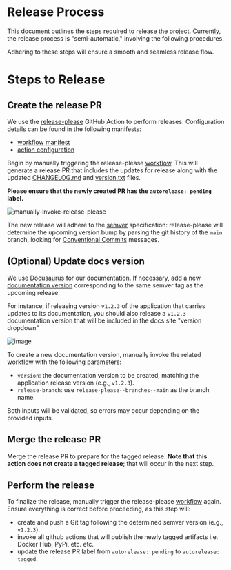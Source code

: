 # Release Process

This document outlines the steps required to release the project. Currently, the release process is "semi-automatic," involving the following procedures.

Adhering to these steps will ensure a smooth and seamless release flow.

# Steps to Release

## Create the release PR

We use the [release-please](https://github.com/googleapis/release-please-action) GitHub Action to perform releases. Configuration details can be found in the following manifests:

* [workflow manifest](.github/workflows/release-please.yaml)
* [action configuration](.github/release-config.json)

Begin by manually triggering the release-please [workflow](https://github.com/radicalbit/radicalbit-ai-monitoring/actions/workflows/release-please.yaml). This will generate a release PR that includes the updates for release along with the updated [CHANGELOG.md](./CHANGELOG.md) and [version.txt](./version.txt) files. 

**Please ensure that the newly created PR has the `autorelease: pending` label.**

![manually-invoke-release-please](https://github.com/user-attachments/assets/d0245757-c9fc-44b0-bb59-8d91ec23ec1b)

The new release will adhere to the [semver](https://semver.org) specification: release-please will determine the upcoming version bump by parsing the git history of the `main` branch, looking for [Conventional Commits](https:/wwwconventionalcommits.org/) messages.

## (Optional) Update docs version
We use [Docusaurus](https://docusaurus.io) for our documentation. If necessary, add a new [documentation version](https://docusaurus.io/docs/versioning) corresponding to the same semver tag as the upcoming release.

For instance, if releasing version `v1.2.3` of the application that carries updates to its documentation, you should also release a `v1.2.3` documentation version that will be included in the docs site "version dropdown"

![image](https://github.com/user-attachments/assets/e60a4108-8b7d-424a-b11e-a8e44437b258)

To create a new documentation version, manually invoke the related [workflow](https://github.com/radicalbit/radicalbit-ai-monitoring/actions/workflows/prepare-docs-for-release.yaml) with the following parameters:

* `version`: the documentation version to be created, matching the application release version (e.g., `v1.2.3`).
* `release-branch`: use `release-please--branches--main` as the branch name.

Both inputs will be validated, so errors may occur depending on the provided inputs.

## Merge the release PR
Merge the release PR to prepare for the tagged release. **Note that this action does not create a tagged release**; that will occur in the next step.


## Perform the release
To finalize the release, manually trigger the release-please [workflow](https://github.com/radicalbit/radicalbit-ai-monitoring/actions/workflows/release-please.yaml) again. Ensure everything is correct before proceeding, as this step will:

* create and push a Git tag following the determined semver version (e.g., `v1.2.3`).
* invoke all github actions that will publish the newly tagged artifacts i.e. Docker Hub, PyPi, etc. etc.
* update the release PR label from `autorelease: pending` to `autorelease: tagged`.
